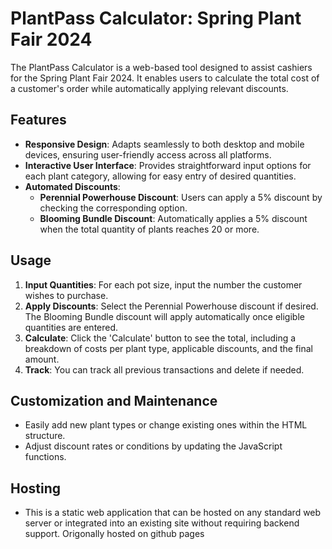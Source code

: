 # PlantPass Calculator: Spring Plant Fair 2024

The PlantPass Calculator is a web-based tool designed to assist cashiers for the Spring Plant Fair 2024. It enables users to calculate the total cost of a customer's order while automatically applying relevant discounts.

## Features

- **Responsive Design**: Adapts seamlessly to both desktop and mobile devices, ensuring user-friendly access across all platforms.
- **Interactive User Interface**: Provides straightforward input options for each plant category, allowing for easy entry of desired quantities.
- **Automated Discounts**:
  - **Perennial Powerhouse Discount**: Users can apply a 5% discount by checking the corresponding option.
  - **Blooming Bundle Discount**: Automatically applies a 5% discount when the total quantity of plants reaches 20 or more.

## Usage

1. **Input Quantities**: For each pot size, input the number the customer wishes to purchase.
2. **Apply Discounts**: Select the Perennial Powerhouse discount if desired. The Blooming Bundle discount will apply automatically once eligible quantities are entered.
3. **Calculate**: Click the 'Calculate' button to see the total, including a breakdown of costs per plant type, applicable discounts, and the final amount.
4. **Track**: You can track all previous transactions and delete if needed.

## Customization and Maintenance

- Easily add new plant types or change existing ones within the HTML structure.
- Adjust discount rates or conditions by updating the JavaScript functions.

## Hosting

- This is a static web application that can be hosted on any standard web server or integrated into an existing site without requiring backend support. Origonally hosted on github pages